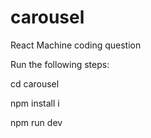 # carousel
React Machine coding question

Run the following steps:

cd carousel

npm install i

npm run dev
